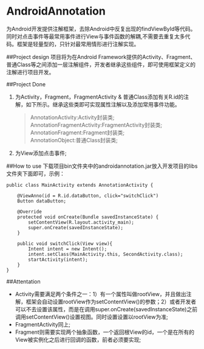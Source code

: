 AndroidAnnotation
=================

为Android开发提供注解框架，去除Android中反复出现的findViewById等代码。同时对点击事件等最常用事件进行View与事件函数的解耦,不需要去重复太多代码。框架是轻量型的，只针对最常用情形进行注解实现。


##Project design
项目将为在Android Framework提供的Activity、Fragment、普通Class等之间添加一层注解组件，开发者继承这些组件，即可使用框架定义的注解进行项目开发。

##Project Done
1. 为Activity，Fragment，FragmentActivity & 普通Class添加有关R.id的注解，如下所示。继承这些类即可实现属性注解以及添加常用事件功能。
	>AnnotationActivity:Activity封装类;   
	>AnnotationFragmentActivity:FragmentActivity封装类;   
	>AnnotationFragment:Fragment封装类;   
	>AnnotationObject:普通Class封装类;  
2. 为View添加点击事件;


##How to use
下载项目bin文件夹中的androidannotation.jar放入开发项目的libs文件夹下面即可，示例：
    
	public class MainActivity extends AnnotationActivity {
	
		@ViewAnno(id = R.id.dataButton, click="switchClick")
		Button dataButton;
	
		@Override
		protected void onCreate(Bundle savedInstanceState) {
			setContentView(R.layout.activity_main);
			super.onCreate(savedInstanceState);
		}
	
		public void switchClick(View view){
			Intent intent = new Intent();
			intent.setClass(MainActivity.this, SecondActivity.class);
			startActivity(intent);
		}
	}


##Attentation
- Activity需要满足两个条件之一：1）有一个属性叫做rootView，并且做出注解，框架会自动设置rootView作为setContentView()的参数；2）或者开发者可以不去设置该属性，而是在调用super.onCreate(savedInstanceState)之前调用setContentView()设置视图。同时设置设置以rootView为准;
- FragmentActivity同上;
- Fragment则需要实现两个抽象函数，一个返回根View的id，一个是在所有的View被实例化之后进行回调的函数，前者必须要实现;
